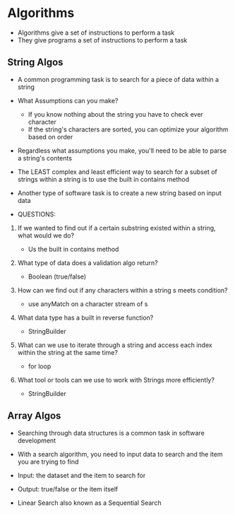 # Algorithms

- Algorithms give a set of instructions to perform a task
- They give programs a set of instructions to perform a task 

## String Algos
- A common programming task is to search for a piece of data within a string 

- What Assumptions can you make?
    - If you know nothing about the string you have to check ever character 
    - If the string's characters are sorted, you can optimize your algorithm based on order 

- Regardless what assumptions you make, you'll need to be able to parse a string's contents 

- The LEAST complex and least efficient way to search for a subset of strings within a string is to use the built in contains method 

- Another type of software task is to create a new string based on input data 

- QUESTIONS:
1. If we wanted to find out if a certain substring existed within a string, what would we do?
    - Us the built in contains method

2. What type of data does a validation algo return?
    - Boolean (true/false)

3. How can we find out if any characters within a string s meets condition?
    - use anyMatch on a character stream of s

4. What data type has a built in reverse function?
    - StringBuilder

5. What can we use to iterate through a string and access each index within the string at the same time?
    - for loop

6. What tool or tools can we use to work with Strings more efficiently?
    - StringBuilder



## Array Algos

- Searching through data structures is a common task in software development 

- With a search algorithm, you need to input data to search and the item you are trying to find

- Input: the dataset and the item to search for

- Output: true/false or the item itself 

- Linear Search also known as a Sequential Search
